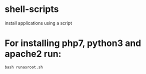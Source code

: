 # shell-scripts
install applications using a script

# For installing php7, python3 and apache2 run:

`bash runasroot.sh`
